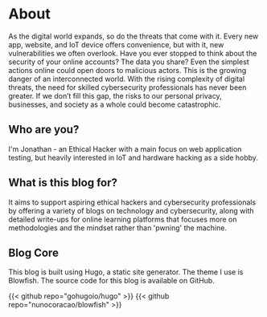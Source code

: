 # About

As the digital world expands, so do the threats that come with it. Every new app, website, and IoT device offers convenience, but with it, new vulnerabilities we often overlook. Have you ever stopped to think about the security of your online accounts? The data you share? Even the simplest actions online could open doors to malicious actors. This is the growing danger of an interconnected world. With the rising complexity of digital threats, the need for skilled cybersecurity professionals has never been greater. If we don’t fill this gap, the risks to our personal privacy, businesses, and society as a whole could become catastrophic.

## Who are you?

I'm Jonathan - an Ethical Hacker with a main focus on web application testing, but heavily interested in IoT and hardware hacking as a side hobby.

## What is this blog for?

It aims to support aspiring ethical hackers and cybersecurity professionals by offering a variety of blogs on technology and cybersecurity, along with detailed write-ups for online learning platforms that focuses more on methodologies and the mindset rather than 'pwning' the machine.

## Blog Core

This blog is built using Hugo, a static site generator. The theme I use is Blowfish. The source code for this blog is available on GitHub.

{{< github repo="gohugoio/hugo" >}}
{{< github repo="nunocoracao/blowfish" >}}